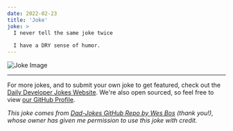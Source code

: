 ```yaml
---
date: 2022-02-23
title: 'Joke'
joke: >
  I never tell the same joke twice
  
  I have a DRY sense of humor.
---
```



![Joke Image](https://private.xtrp.io/projects/DailyDeveloperJokes/public_image_server/images/5e1258c78158d.png)

---

For more jokes, and to submit your own joke to get featured, check out the [Daily Developer Jokes Website](https://dailydeveloperjokes.github.io/). We're also open sourced, so feel free to view [our GitHub Profile](https://github.com/dailydeveloperjokes).


_This joke comes from [Dad-Jokes GitHub Repo by Wes Bos](https://github.com/wesbos/dad-jokes) (thank you!), whose owner has given me permission to use this joke with credit._

<!--
Joke text:
I never tell the same joke twice

I have a DRY sense of humor.
 -->


